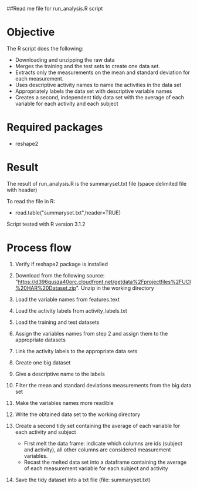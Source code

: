 ##Read me file for run_analysis.R script
# Objective
The R script does the following:

* Downloading and unzipping the raw data
* Merges the training and the test sets to create one data set.
* Extracts only the measurements on the mean and standard deviation for each measurement.
* Uses descriptive activity names to name the activities in the data set
* Appropriately labels the data set with descriptive variable names
* Creates a second, independent tidy data set with the average of each variable for each activity and each subject

# Required packages

- reshape2



# Result

The result of run_analysis.R is the summaryset.txt file (space delimited file with header)

To read the file in R:

- read.table("summaryset.txt",header=TRUE)

Script tested with R version 3.1.2

# Process flow

1. Verify if reshape2 package is installed

2. Download from the following source: "https://d396qusza40orc.cloudfront.net/getdata%2Fprojectfiles%2FUCI%20HAR%20Dataset.zip".
Unzip in the working directory

3. Load the variable names from features.text

4. Load the activity labels from activity_labels.txt

5. Load the training and test datasets

6. Assign the variables names from step 2 and assign them to the appropriate datasets

7. Link the activity labels to the appropriate data sets

8. Create one big dataset

9. Give a descriptive name to the labels

10. Filter the mean and standard deviations measurements from the big data set

11. Make the variables names more readible

12. Write the obtained data set to the working directory

13. Create a second tidy set containing the average of each variable for each activity and subject
    - First melt the data frame: indicate which columns are ids (subject and activity), all other columns are considered measurement variables.
    - Recast the melted data set into a dataframe containing the average of each measurement variable for each subject and activity

14. Save the tidy dataset into a txt file (file: summaryset.txt)





